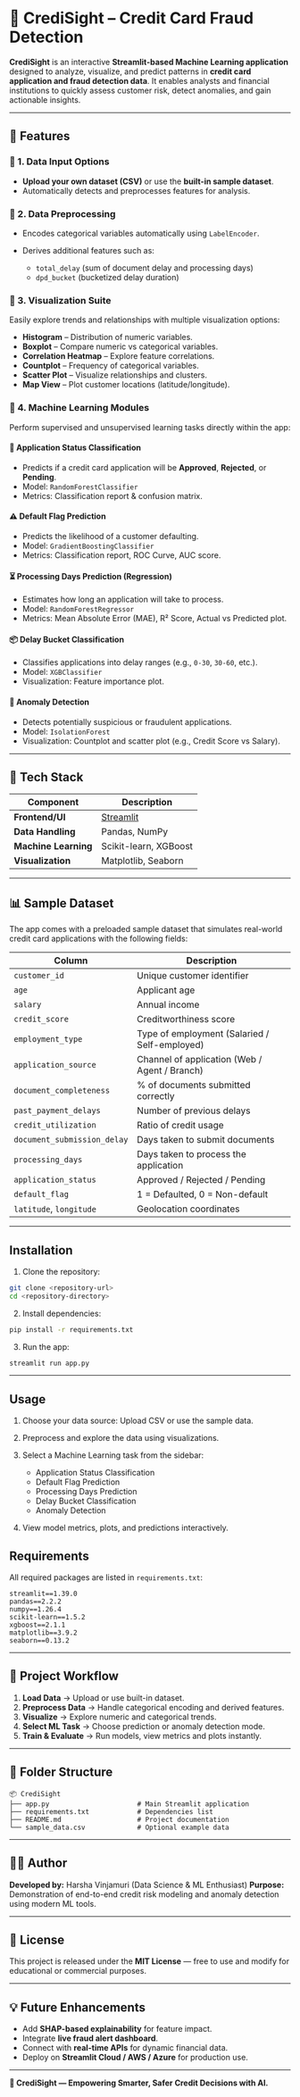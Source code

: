 # 🧠 CrediSight – Credit Card Fraud Detection

**CrediSight** is an interactive **Streamlit-based Machine Learning application** designed to analyze, visualize, and predict patterns in **credit card application and fraud detection data**. It enables analysts and financial institutions to quickly assess customer risk, detect anomalies, and gain actionable insights.

---

## 🚀 Features

### 🔹 1. Data Input Options

* **Upload your own dataset (CSV)** or use the **built-in sample dataset**.
* Automatically detects and preprocesses features for analysis.

### 🔹 2. Data Preprocessing

* Encodes categorical variables automatically using `LabelEncoder`.
* Derives additional features such as:

  * `total_delay` (sum of document delay and processing days)
  * `dpd_bucket` (bucketized delay duration)

### 🔹 3. Visualization Suite

Easily explore trends and relationships with multiple visualization options:

* **Histogram** – Distribution of numeric variables.
* **Boxplot** – Compare numeric vs categorical variables.
* **Correlation Heatmap** – Explore feature correlations.
* **Countplot** – Frequency of categorical variables.
* **Scatter Plot** – Visualize relationships and clusters.
* **Map View** – Plot customer locations (latitude/longitude).

### 🔹 4. Machine Learning Modules

Perform supervised and unsupervised learning tasks directly within the app:

#### 🧩 Application Status Classification

* Predicts if a credit card application will be **Approved**, **Rejected**, or **Pending**.
* Model: `RandomForestClassifier`
* Metrics: Classification report & confusion matrix.

#### ⚠️ Default Flag Prediction

* Predicts the likelihood of a customer defaulting.
* Model: `GradientBoostingClassifier`
* Metrics: Classification report, ROC Curve, AUC score.

#### ⏳ Processing Days Prediction (Regression)

* Estimates how long an application will take to process.
* Model: `RandomForestRegressor`
* Metrics: Mean Absolute Error (MAE), R² Score, Actual vs Predicted plot.

#### 📦 Delay Bucket Classification

* Classifies applications into delay ranges (e.g., `0-30`, `30-60`, etc.).
* Model: `XGBClassifier`
* Visualization: Feature importance plot.

#### 🚨 Anomaly Detection

* Detects potentially suspicious or fraudulent applications.
* Model: `IsolationForest`
* Visualization: Countplot and scatter plot (e.g., Credit Score vs Salary).

---

## 🧮 Tech Stack

| Component            | Description                        |
| -------------------- | ---------------------------------- |
| **Frontend/UI**      | [Streamlit](https://streamlit.io/) |
| **Data Handling**    | Pandas, NumPy                      |
| **Machine Learning** | Scikit-learn, XGBoost              |
| **Visualization**    | Matplotlib, Seaborn                |

---

## 📊 Sample Dataset

The app comes with a preloaded sample dataset that simulates real-world credit card applications with the following fields:

| Column                      | Description                                   |
| --------------------------- | --------------------------------------------- |
| `customer_id`               | Unique customer identifier                    |
| `age`                       | Applicant age                                 |
| `salary`                    | Annual income                                 |
| `credit_score`              | Creditworthiness score                        |
| `employment_type`           | Type of employment (Salaried / Self-employed) |
| `application_source`        | Channel of application (Web / Agent / Branch) |
| `document_completeness`     | % of documents submitted correctly            |
| `past_payment_delays`       | Number of previous delays                     |
| `credit_utilization`        | Ratio of credit usage                         |
| `document_submission_delay` | Days taken to submit documents                |
| `processing_days`           | Days taken to process the application         |
| `application_status`        | Approved / Rejected / Pending                 |
| `default_flag`              | 1 = Defaulted, 0 = Non-default                |
| `latitude`, `longitude`     | Geolocation coordinates                       |

---

## Installation

1. Clone the repository:

```bash
git clone <repository-url>
cd <repository-directory>
```

2. Install dependencies:

```bash
pip install -r requirements.txt
```

3. Run the app:

```bash
streamlit run app.py
```

---

## Usage

1. Choose your data source: Upload CSV or use the sample data.
2. Preprocess and explore the data using visualizations.
3. Select a Machine Learning task from the sidebar:

   * Application Status Classification
   * Default Flag Prediction
   * Processing Days Prediction
   * Delay Bucket Classification
   * Anomaly Detection
4. View model metrics, plots, and predictions interactively.


## Requirements

All required packages are listed in `requirements.txt`:

```
streamlit==1.39.0
pandas==2.2.2
numpy==1.26.4
scikit-learn==1.5.2
xgboost==2.1.1
matplotlib==3.9.2
seaborn==0.13.2
```
---

## 🧠 Project Workflow

1. **Load Data** → Upload or use built-in dataset.
2. **Preprocess Data** → Handle categorical encoding and derived features.
3. **Visualize** → Explore numeric and categorical trends.
4. **Select ML Task** → Choose prediction or anomaly detection mode.
5. **Train & Evaluate** → Run models, view metrics and plots instantly.

---

## 🧰 Folder Structure

```
📦 CrediSight
├── app.py                      # Main Streamlit application
├── requirements.txt            # Dependencies list
├── README.md                   # Project documentation
└── sample_data.csv             # Optional example data
```

---

## 🧑‍💻 Author

**Developed by:** Harsha Vinjamuri (Data Science & ML Enthusiast)
**Purpose:** Demonstration of end-to-end credit risk modeling and anomaly detection using modern ML tools.

---

## 📄 License

This project is released under the **MIT License** — free to use and modify for educational or commercial purposes.

---

## 💡 Future Enhancements

* Add **SHAP-based explainability** for feature impact.
* Integrate **live fraud alert dashboard**.
* Connect with **real-time APIs** for dynamic financial data.
* Deploy on **Streamlit Cloud / AWS / Azure** for production use.

---

**🎯 CrediSight — Empowering Smarter, Safer Credit Decisions with AI.**

